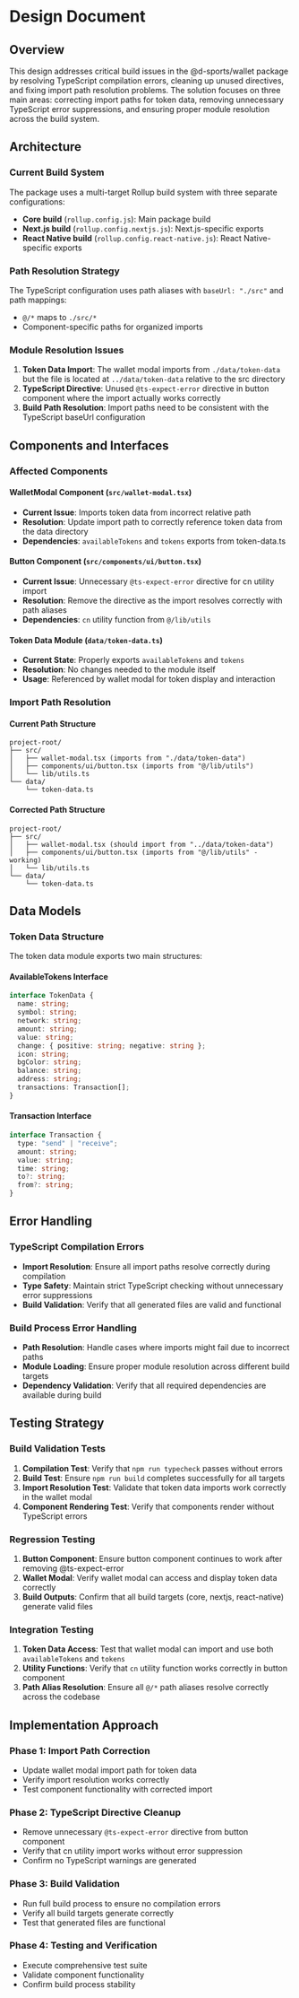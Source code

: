 # Design Document

## Overview

This design addresses critical build issues in the @d-sports/wallet package by resolving TypeScript compilation errors, cleaning up unused directives, and fixing import path resolution problems. The solution focuses on three main areas: correcting import paths for token data, removing unnecessary TypeScript error suppressions, and ensuring proper module resolution across the build system.

## Architecture

### Current Build System
The package uses a multi-target Rollup build system with three separate configurations:
- **Core build** (`rollup.config.js`): Main package build
- **Next.js build** (`rollup.config.nextjs.js`): Next.js-specific exports
- **React Native build** (`rollup.config.react-native.js`): React Native-specific exports

### Path Resolution Strategy
The TypeScript configuration uses path aliases with `baseUrl: "./src"` and path mappings:
- `@/*` maps to `./src/*`
- Component-specific paths for organized imports

### Module Resolution Issues
1. **Token Data Import**: The wallet modal imports from `./data/token-data` but the file is located at `../data/token-data` relative to the src directory
2. **TypeScript Directive**: Unused `@ts-expect-error` directive in button component where the import actually works correctly
3. **Build Path Resolution**: Import paths need to be consistent with the TypeScript baseUrl configuration

## Components and Interfaces

### Affected Components

#### WalletModal Component (`src/wallet-modal.tsx`)
- **Current Issue**: Imports token data from incorrect relative path
- **Resolution**: Update import path to correctly reference token data from the data directory
- **Dependencies**: `availableTokens` and `tokens` exports from token-data.ts

#### Button Component (`src/components/ui/button.tsx`)
- **Current Issue**: Unnecessary `@ts-expect-error` directive for cn utility import
- **Resolution**: Remove the directive as the import resolves correctly with path aliases
- **Dependencies**: `cn` utility function from `@/lib/utils`

#### Token Data Module (`data/token-data.ts`)
- **Current State**: Properly exports `availableTokens` and `tokens`
- **Resolution**: No changes needed to the module itself
- **Usage**: Referenced by wallet modal for token display and interaction

### Import Path Resolution

#### Current Path Structure
```
project-root/
├── src/
│   ├── wallet-modal.tsx (imports from "./data/token-data")
│   ├── components/ui/button.tsx (imports from "@/lib/utils")
│   └── lib/utils.ts
└── data/
    └── token-data.ts
```

#### Corrected Path Structure
```
project-root/
├── src/
│   ├── wallet-modal.tsx (should import from "../data/token-data")
│   ├── components/ui/button.tsx (imports from "@/lib/utils" - working)
│   └── lib/utils.ts
└── data/
    └── token-data.ts
```

## Data Models

### Token Data Structure
The token data module exports two main structures:

#### AvailableTokens Interface
```typescript
interface TokenData {
  name: string;
  symbol: string;
  network: string;
  amount: string;
  value: string;
  change: { positive: string; negative: string };
  icon: string;
  bgColor: string;
  balance: string;
  address: string;
  transactions: Transaction[];
}
```

#### Transaction Interface
```typescript
interface Transaction {
  type: "send" | "receive";
  amount: string;
  value: string;
  time: string;
  to?: string;
  from?: string;
}
```

## Error Handling

### TypeScript Compilation Errors
- **Import Resolution**: Ensure all import paths resolve correctly during compilation
- **Type Safety**: Maintain strict TypeScript checking without unnecessary error suppressions
- **Build Validation**: Verify that all generated files are valid and functional

### Build Process Error Handling
- **Path Resolution**: Handle cases where imports might fail due to incorrect paths
- **Module Loading**: Ensure proper module resolution across different build targets
- **Dependency Validation**: Verify that all required dependencies are available during build

## Testing Strategy

### Build Validation Tests
1. **Compilation Test**: Verify that `npm run typecheck` passes without errors
2. **Build Test**: Ensure `npm run build` completes successfully for all targets
3. **Import Resolution Test**: Validate that token data imports work correctly in the wallet modal
4. **Component Rendering Test**: Verify that components render without TypeScript errors

### Regression Testing
1. **Button Component**: Ensure button component continues to work after removing @ts-expect-error
2. **Wallet Modal**: Verify wallet modal can access and display token data correctly
3. **Build Outputs**: Confirm that all build targets (core, nextjs, react-native) generate valid files

### Integration Testing
1. **Token Data Access**: Test that wallet modal can import and use both `availableTokens` and `tokens`
2. **Utility Functions**: Verify that `cn` utility function works correctly in button component
3. **Path Alias Resolution**: Ensure all `@/*` path aliases resolve correctly across the codebase

## Implementation Approach

### Phase 1: Import Path Correction
- Update wallet modal import path for token data
- Verify import resolution works correctly
- Test component functionality with corrected import

### Phase 2: TypeScript Directive Cleanup
- Remove unnecessary `@ts-expect-error` directive from button component
- Verify that cn utility import works without error suppression
- Confirm no TypeScript warnings are generated

### Phase 3: Build Validation
- Run full build process to ensure no compilation errors
- Verify all build targets generate correctly
- Test that generated files are functional

### Phase 4: Testing and Verification
- Execute comprehensive test suite
- Validate component functionality
- Confirm build process stability